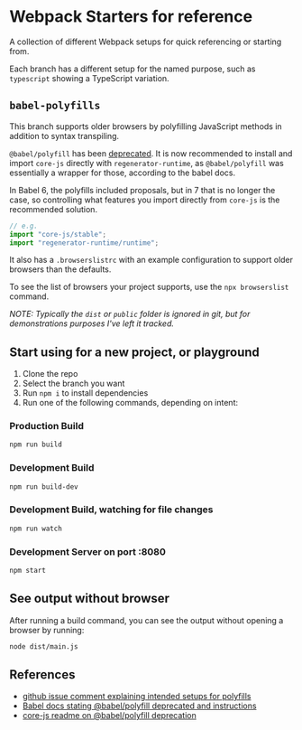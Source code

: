 # Webpack Starters for reference

A collection of different Webpack setups for quick referencing or starting from.

Each branch has a different setup for the named purpose, such as `typescript` showing a TypeScript variation.

## `babel-polyfills`

This branch supports older browsers by polyfilling JavaScript methods in addition to syntax transpiling.

`@babel/polyfill` has been [deprecated](https://babeljs.io/docs/en/usage#polyfill). It is now recommended to install and import `core-js` directly with `regenerator-runtime`, as `@babel/polyfill` was essentially a wrapper for those, according to the babel docs.

In Babel 6, the polyfills included proposals, but in 7 that is no longer the case, so controlling what features you import directly from `core-js` is the recommended solution.

```js
// e.g.
import "core-js/stable";
import "regenerator-runtime/runtime";
```

It also has a `.browserslistrc` with an example configuration to support older browsers than the defaults.

To see the list of browsers your project supports, use the `npx browserslist` command.

_NOTE: Typically the `dist` or `public` folder is ignored in git, but for demonstrations purposes I've left it tracked._

## Start using for a new project, or playground

1. Clone the repo
2. Select the branch you want
3. Run `npm i` to install dependencies
4. Run one of the following commands, depending on intent:

### Production Build

```bash
npm run build
```

### Development Build

```bash
npm run build-dev
```

### Development Build, watching for file changes

```bash
npm run watch
```

### Development Server on port :8080

```bash
npm start
```

## See output without browser

After running a build command, you can see the output without opening a browser by running:

```bash
node dist/main.js
```

## References

- [github issue comment explaining intended setups for polyfills](https://github.com/babel/babel/issues/9853#issuecomment-619587386)
- [Babel docs stating @babel/polyfill deprecated and instructions](https://babeljs.io/docs/en/babel-polyfill)
- [core-js readme on @babel/polyfill deprecation](https://github.com/zloirock/core-js#babelpolyfill)
